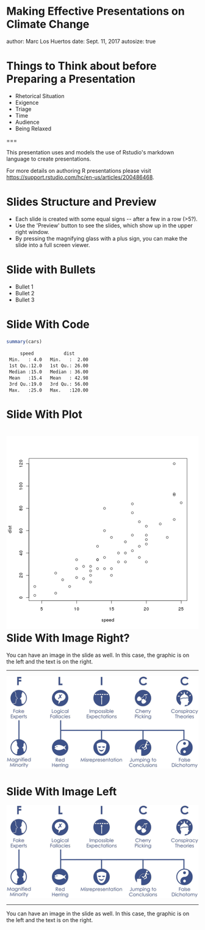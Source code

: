 
Making Effective Presentations on Climate Change
========================================================
author: Marc Los Huertos
date: Sept. 11, 2017
autosize: true

Things to Think about before Preparing a Presentation
========================================================

- Rhetorical Situation
- Exigence
- Triage
- Time
- Audience
- Being Relaxed




===


This presentation uses and models the use of Rstudio's markdown language to create presentations. 

For more details on authoring R presentations please visit <https://support.rstudio.com/hc/en-us/articles/200486468>.

Slides Structure and Preview
==================

- Each slide is created with some equal signs -- after a few in a row (>5?). 
- Use the 'Preview' button to see the slides, which show up in the upper right window.
- By pressing the magnifying glass with a plus sign, you can make the slide into a full screen viewer.

Slide with Bullets
===================

- Bullet 1
- Bullet 2
- Bullet 3

Slide With Code
========================================================


```r
summary(cars)
```

```
     speed           dist       
 Min.   : 4.0   Min.   :  2.00  
 1st Qu.:12.0   1st Qu.: 26.00  
 Median :15.0   Median : 36.00  
 Mean   :15.4   Mean   : 42.98  
 3rd Qu.:19.0   3rd Qu.: 56.00  
 Max.   :25.0   Max.   :120.00  
```

Slide With Plot
========================================================

![plot of chunk unnamed-chunk-2](Introducing_rPres-figure/unnamed-chunk-2-1.png)
Slide With Image Right?
====================================
You can have an image in the slide as well. In this case, the graphic is on the left and the text is on the right.
***

![alt text](myimage.png)




Slide With Image Left
====================================
![alt text](myimage.png)
***
You can have an image in the slide as well. In this case, the graphic is on the left and the text is on the right.
